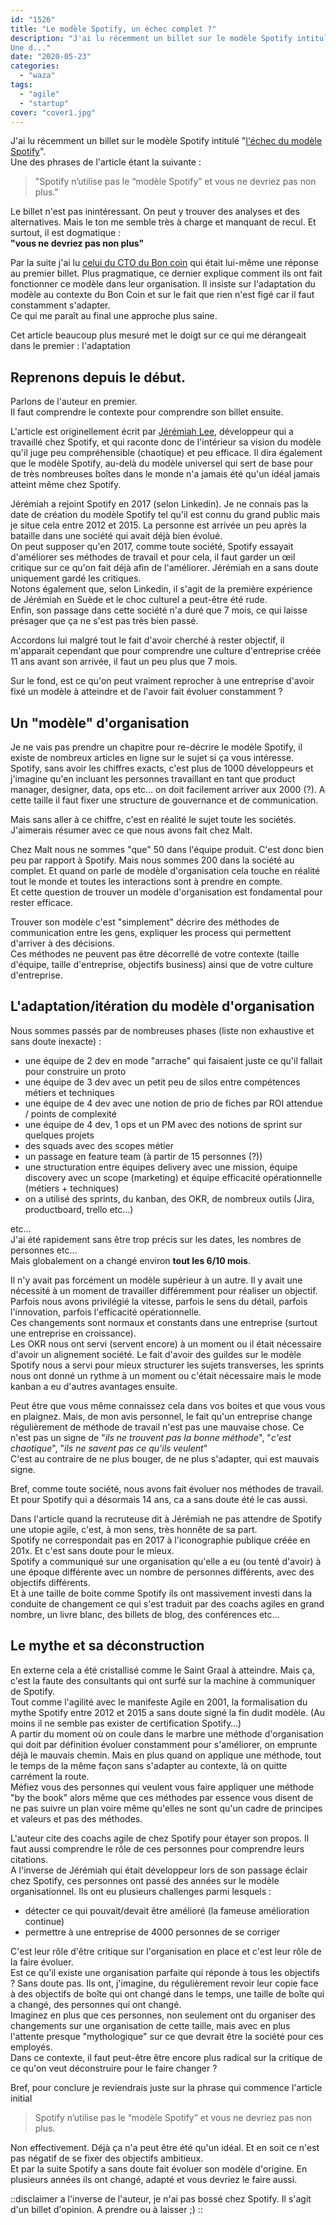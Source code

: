 ```yaml
---
id: "1526"
title: "Le modèle Spotify, un échec complet ?"
description: "J'ai lu récemment un billet sur le modèle Spotify intitulé \"[l'échec du modèle Spotify](https://oyomy.fr/2020/04/l-echec-du-modele-spotify/)\".  
Une d..."
date: "2020-05-23"
categories: 
  - "waza"
tags: 
  - "agile"
  - "startup"
cover: "cover1.jpg"
---
```


J'ai lu récemment un billet sur le modèle Spotify intitulé "[l'échec du modèle Spotify](https://oyomy.fr/2020/04/l-echec-du-modele-spotify/)".  
Une des phrases de l'article étant la suivante :

> "Spotify n’utilise pas le “modèle Spotify” et vous ne devriez pas non plus."

Le billet n'est pas inintéressant. On peut y trouver des analyses et des alternatives. Mais le ton me semble très à charge et manquant de recul. Et surtout, il est dogmatique :  
**"vous ne devriez pas non plus"**

Par la suite j'ai lu [celui du CTO du Bon coin](https://medium.com/leboncoin-engineering-blog/the-spotify-model-leboncoins-experience-feedback-9f43bf734d05) qui était lui-même une réponse au premier billet. Plus pragmatique, ce dernier explique comment ils ont fait fonctionner ce modèle dans leur organisation. Il insiste sur l'adaptation du modèle au contexte du Bon Coin et sur le fait que rien n'est figé car il faut constamment s'adapter.  
Ce qui me paraît au final une approche plus saine.

Cet article beaucoup plus mesuré met le doigt sur ce qui me dérangeait dans le premier : l'adaptation

## Reprenons depuis le début.

Parlons de l'auteur en premier.  
Il faut comprendre le contexte pour comprendre son billet ensuite.

L'article est originellement écrit par [Jérémiah Lee](https://www.linkedin.com/in/jeremiahlee415/), développeur qui a travaillé chez Spotify, et qui raconte donc de l'intérieur sa vision du modèle qu'il juge peu compréhensible (chaotique) et peu efficace. Il dira également que le modèle Spotify, au-delà du modèle universel qui sert de base pour de très nombreuses boîtes dans le monde n'a jamais été qu'un idéal jamais atteint même chez Spotify.

Jérémiah a rejoint Spotify en 2017 (selon Linkedin). Je ne connais pas la date de création du modèle Spotify tel qu'il est connu du grand public mais je situe cela entre 2012 et 2015. La personne est arrivée un peu après la bataille dans une société qui avait déjà bien évolué.  
On peut supposer qu'en 2017, comme toute société, Spotify essayait d'améliorer ses méthodes de travail et pour cela, il faut garder un œil critique sur ce qu'on fait déjà afin de l'améliorer. Jérémiah en a sans doute uniquement gardé les critiques.  
Notons également que, selon Linkedin, il s'agit de la première expérience de Jérémiah en Suède et le choc culturel a peut-être été rude.  
Enfin, son passage dans cette société n'a duré que 7 mois, ce qui laisse présager que ça ne s'est pas très bien passé.

Accordons lui malgré tout le fait d'avoir cherché à rester objectif, il m'apparait cependant que pour comprendre une culture d'entreprise créée 11 ans avant son arrivée, il faut un peu plus que 7 mois.

Sur le fond, est ce qu'on peut vraiment reprocher à une entreprise d'avoir fixé un modèle à atteindre et de l'avoir fait évoluer constamment ?

## Un "modèle" d'organisation

Je ne vais pas prendre un chapitre pour re-décrire le modèle Spotify, il existe de nombreux articles en ligne sur le sujet si ça vous intéresse.  
Spotify, sans avoir les chiffres exacts, c'est plus de 1000 développeurs et j'imagine qu'en incluant les personnes travaillant en tant que product manager, designer, data, ops etc… on doit facilement arriver aux 2000 (?). A cette taille il faut fixer une structure de gouvernance et de communication.

Mais sans aller à ce chiffre, c'est en réalité le sujet toute les sociétés. J'aimerais résumer avec ce que nous avons fait chez Malt.

Chez Malt nous ne sommes "que" 50 dans l'équipe produit. C'est donc bien peu par rapport à Spotify. Mais nous sommes 200 dans la société au complet. Et quand on parle de modèle d'organisation cela touche en réalité tout le monde et toutes les interactions sont à prendre en compte.  
Et cette question de trouver un modèle d'organisation est fondamental pour rester efficace.

Trouver son modèle c'est "simplement" décrire des méthodes de communication entre les gens, expliquer les process qui permettent d'arriver à des décisions.  
Ces méthodes ne peuvent pas être décorrellé de votre contexte (taille d'équipe, taille d'entreprise, objectifs business) ainsi que de votre culture d'entreprise.

## L'adaptation/itération du modèle d'organisation

Nous sommes passés par de nombreuses phases (liste non exhaustive et sans doute inexacte) :

- une équipe de 2 dev en mode "arrache" qui faisaient juste ce qu'il fallait pour construire un proto
- une équipe de 3 dev avec un petit peu de silos entre compétences métiers et techniques
- une équipe de 4 dev avec une notion de prio de fiches par ROI attendue / points de complexité
- une équipe de 4 dev, 1 ops et un PM avec des notions de sprint sur quelques projets
- des squads avec des scopes métier
- un passage en feature team (à partir de 15 personnes (?))
- une structuration entre équipes delivery avec une mission, équipe discovery avec un scope (marketing) et équipe efficacité opérationnelle (métiers + techniques)
- on a utilisé des sprints, du kanban, des OKR, de nombreux outils (Jira, productboard, trello etc…)

etc…  
J'ai été rapidement sans être trop précis sur les dates, les nombres de personnes etc…  
Mais globalement on a changé environ **tout les 6/10 mois**.

Il n'y avait pas forcément un modèle supérieur à un autre. Il y avait une nécessité à un moment de travailler différemment pour réaliser un objectif. Parfois nous avons privilégié la vitesse, parfois le sens du détail, parfois l'innovation, parfois l'efficacité opérationnelle.  
Ces changements sont normaux et constants dans une entreprise (surtout une entreprise en croissance).  
Les OKR nous ont servi (servent encore) à un moment ou il était nécessaire d'avoir un alignement société. Le fait d'avoir des guildes sur le modèle Spotify nous a servi pour mieux structurer les sujets transverses, les sprints nous ont donné un rythme à un moment ou c'était nécessaire mais le mode kanban a eu d'autres avantages ensuite.

Peut être que vous même connaissez cela dans vos boites et que vous vous en plaignez. Mais, de mon avis personnel, le fait qu'un entreprise change régulièrement de méthode de travail n'est pas une mauvaise chose. Ce n'est pas un signe de "_ils ne trouvent pas la bonne méthode_", "_c'est chaotique_", "_ils ne savent pas ce qu'ils veulent_"  
C'est au contraire de ne plus bouger, de ne plus s'adapter, qui est mauvais signe.

Bref, comme toute société, nous avons fait évoluer nos méthodes de travail.  
Et pour Spotify qui a désormais 14 ans, ca a sans doute été le cas aussi.

Dans l'article quand la recruteuse dit à Jérémiah ne pas attendre de Spotify une utopie agile, c'est, à mon sens, très honnête de sa part.  
Spotify ne correspondait pas en 2017 à l'iconographie publique créée en 201x. Et c'est sans doute pour le mieux.  
Spotify a communiqué sur une organisation qu'elle a eu (ou tenté d'avoir) à une époque différente avec un nombre de personnes différents, avec des objectifs différents.  
Et à une taille de boite comme Spotify ils ont massivement investi dans la conduite de changement ce qui s'est traduit par des coachs agiles en grand nombre, un livre blanc, des billets de blog, des conférences etc…

## Le mythe et sa déconstruction

En externe cela a été cristallisé comme le Saint Graal à atteindre. Mais ça, c'est la faute des consultants qui ont surfé sur la machine à communiquer de Spotify.  
Tout comme l'agilité avec le manifeste Agile en 2001, la formalisation du mythe Spotify entre 2012 et 2015 a sans doute signé la fin dudit modèle. (Au moins il ne semble pas exister de certification Spotify…)  
A partir du moment où on coule dans le marbre une méthode d'organisation qui doit par définition évoluer constamment pour s'améliorer, on emprunte déjà le mauvais chemin. Mais en plus quand on applique une méthode, tout le temps de la même façon sans s'adapter au contexte, là on quitte carrément la route.  
Méfiez vous des personnes qui veulent vous faire appliquer une méthode "by the book" alors même que ces méthodes par essence vous disent de ne pas suivre un plan voire même qu'elles ne sont qu'un cadre de principes et valeurs et pas des méthodes.

L'auteur cite des coachs agile de chez Spotify pour étayer son propos. Il faut aussi comprendre le rôle de ces personnes pour comprendre leurs citations.  
A l'inverse de Jérémiah qui était développeur lors de son passage éclair chez Spotify, ces personnes ont passé des années sur le modèle organisationnel. Ils ont eu plusieurs challenges parmi lesquels :

- détecter ce qui pouvait/devait être amélioré (la fameuse amélioration continue)
- permettre à une entreprise de 4000 personnes de se corriger

C'est leur rôle d'être critique sur l'organisation en place et c'est leur rôle de la faire évoluer.  
Est ce qu'il existe une organisation parfaite qui réponde à tous les objectifs ? Sans doute pas. Ils ont, j'imagine, du régulièrement revoir leur copie face à des objectifs de boîte qui ont changé dans le temps, une taille de boîte qui a changé, des personnes qui ont changé.  
Imaginez en plus que ces personnes, non seulement ont du organiser des changements sur une organisation de cette taille, mais avec en plus l'attente presque "mythologique" sur ce que devrait être la société pour ces employés.  
Dans ce contexte, il faut peut-être être encore plus radical sur la critique de ce qu'on veut déconstruire pour le faire changer ?

Bref, pour conclure je reviendrais juste sur la phrase qui commence l'article initial

> Spotify n’utilise pas le “modèle Spotify” et vous ne devriez pas non plus.

Non effectivement. Déjà ça n'a peut être été qu'un idéal. Et en soit ce n'est pas négatif de se fixer des objectifs ambitieux.  
Et par la suite Spotify a sans doute fait évoluer son modèle d'origine. En plusieurs années ils ont changé, adapté et vous devriez le faire aussi.

::disclaimer 
a l'inverse de l'auteur, je n'ai pas bossé chez Spotify. Il s'agit d'un billet d'opinion. A prendre ou à laisser ;)
::
